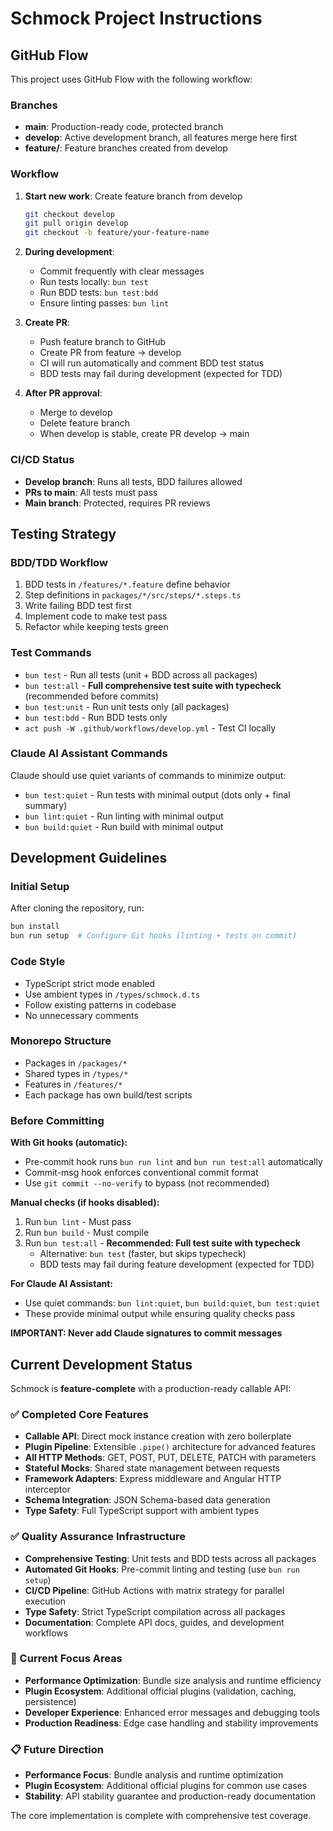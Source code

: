 # Schmock Project Instructions

## GitHub Flow

This project uses GitHub Flow with the following workflow:

### Branches
- **main**: Production-ready code, protected branch
- **develop**: Active development branch, all features merge here first
- **feature/**: Feature branches created from develop

### Workflow
1. **Start new work**: Create feature branch from develop
   ```bash
   git checkout develop
   git pull origin develop
   git checkout -b feature/your-feature-name
   ```

2. **During development**:
   - Commit frequently with clear messages
   - Run tests locally: `bun test`
   - Run BDD tests: `bun test:bdd`
   - Ensure linting passes: `bun lint`

3. **Create PR**:
   - Push feature branch to GitHub
   - Create PR from feature → develop
   - CI will run automatically and comment BDD test status
   - BDD tests may fail during development (expected for TDD)

4. **After PR approval**:
   - Merge to develop
   - Delete feature branch
   - When develop is stable, create PR develop → main

### CI/CD Status
- **Develop branch**: Runs all tests, BDD failures allowed
- **PRs to main**: All tests must pass
- **Main branch**: Protected, requires PR reviews

## Testing Strategy

### BDD/TDD Workflow
1. BDD tests in `/features/*.feature` define behavior
2. Step definitions in `packages/*/src/steps/*.steps.ts`
3. Write failing BDD test first
4. Implement code to make test pass
5. Refactor while keeping tests green

### Test Commands
- `bun test` - Run all tests (unit + BDD across all packages)
- `bun test:all` - **Full comprehensive test suite with typecheck** (recommended before commits)
- `bun test:unit` - Run unit tests only (all packages)
- `bun test:bdd` - Run BDD tests only
- `act push -W .github/workflows/develop.yml` - Test CI locally

### Claude AI Assistant Commands
Claude should use quiet variants of commands to minimize output:
- `bun test:quiet` - Run tests with minimal output (dots only + final summary)
- `bun lint:quiet` - Run linting with minimal output
- `bun build:quiet` - Run build with minimal output

## Development Guidelines

### Initial Setup
After cloning the repository, run:
```bash
bun install
bun run setup  # Configure Git hooks (linting + tests on commit)
```

### Code Style
- TypeScript strict mode enabled
- Use ambient types in `/types/schmock.d.ts`
- Follow existing patterns in codebase
- No unnecessary comments

### Monorepo Structure
- Packages in `/packages/*`
- Shared types in `/types/*`
- Features in `/features/*`
- Each package has own build/test scripts

### Before Committing
**With Git hooks (automatic):**
- Pre-commit hook runs `bun run lint` and `bun run test:all` automatically
- Commit-msg hook enforces conventional commit format
- Use `git commit --no-verify` to bypass (not recommended)

**Manual checks (if hooks disabled):**
1. Run `bun lint` - Must pass
2. Run `bun build` - Must compile  
3. Run `bun test:all` - **Recommended: Full test suite with typecheck**
   - Alternative: `bun test` (faster, but skips typecheck)
   - BDD tests may fail during feature development (expected for TDD)

**For Claude AI Assistant:**
- Use quiet commands: `bun lint:quiet`, `bun build:quiet`, `bun test:quiet`
- These provide minimal output while ensuring quality checks pass

**IMPORTANT: Never add Claude signatures to commit messages**

## Current Development Status

Schmock is **feature-complete** with a production-ready callable API:

### ✅ Completed Core Features
- **Callable API**: Direct mock instance creation with zero boilerplate
- **Plugin Pipeline**: Extensible `.pipe()` architecture for advanced features  
- **All HTTP Methods**: GET, POST, PUT, DELETE, PATCH with parameters
- **Stateful Mocks**: Shared state management between requests
- **Framework Adapters**: Express middleware and Angular HTTP interceptor
- **Schema Integration**: JSON Schema-based data generation
- **Type Safety**: Full TypeScript support with ambient types

### ✅ Quality Assurance Infrastructure  
- **Comprehensive Testing**: Unit tests and BDD tests across all packages
- **Automated Git Hooks**: Pre-commit linting and testing (use `bun run setup`)
- **CI/CD Pipeline**: GitHub Actions with matrix strategy for parallel execution
- **Type Safety**: Strict TypeScript compilation across all packages
- **Documentation**: Complete API docs, guides, and development workflows

### 🔄 Current Focus Areas
- **Performance Optimization**: Bundle size analysis and runtime efficiency
- **Plugin Ecosystem**: Additional official plugins (validation, caching, persistence)
- **Developer Experience**: Enhanced error messages and debugging tools
- **Production Readiness**: Edge case handling and stability improvements

### 📋 Future Direction
- **Performance Focus**: Bundle analysis and runtime optimization
- **Plugin Ecosystem**: Additional official plugins for common use cases
- **Stability**: API stability guarantee and production-ready documentation

The core implementation is complete with comprehensive test coverage.